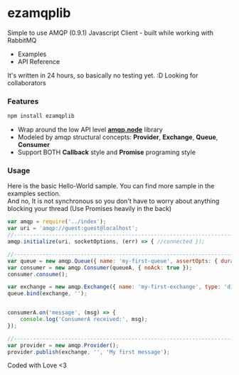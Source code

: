 # ezamqplib

Simple to use AMQP (0.9.1) Javascript Client - built while working with RabbitMQ

 * Examples
 * API Reference
 
It's written in 24 hours, so basically no testing yet. :D Looking for collaborators


### Features
```javascript
npm install ezamqplib
```

 * Wrap around the low API level **[amqp.node](https://github.com/squaremo/amqp.node)** library  
 * Modeled by amqp structural concepts: **Provider**, **Exchange**, **Queue**, **Consumer**  
 * Support BOTH **Callback** style and **Promise** programing style


### Usage
Here is the basic Hello-World sample. You can find more sample in the examples section.   
And no, It is not synchronous so you don't have to worry about anything blocking your thread (Use Promises heavily in the back)  

```javascript
var amqp = require('../index');
var uri = 'amqp://guest:guest@localhost';
//------------------------------------------------------------------------
amqp.initialize(uri, socketOptions, (err) => { //connected });

//------------------------------------------------------------------------
var queue = new amqp.Queue({ name: 'my-first-queue', assertOpts: { durable: true }, deleteOpts: {} });
var consumer = new amqp.Consumer(queueA, { noAck: true });
consumer.consume();

var exchange = new amqp.Exchange({ name: 'my-first-exchange', type: 'direct', assertOpts: { durable: false }});
queue.bind(exchange, '');


consumerA.on('message', (msg) => {
    console.log('ConsumerA received:', msg);
});

//------------------------------------------------------------------------
var provider = new amqp.Provider();
provider.publish(exchange, '', 'My first message');

```

Coded with Love <3

